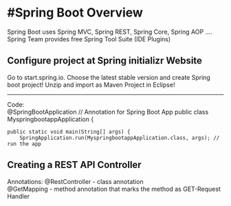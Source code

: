 <h1>#Spring Boot Overview</h1>
Spring Boot uses Spring MVC, Spring REST, Spring Core, Spring AOP ....
Spring Team provides free Spring Tool Suite (IDE Plugins)
<h2>Configure project at Spring initializr Website</h2> 
  Go to start.spring.io. Choose the latest stable version and create Spring boot project! Unzip and import as Maven Project in Eclipse! 
<hr>
Code: <br>
@SpringBootApplication // Annotation for Spring Boot App
public class MyspringbootappApplication {

	public static void main(String[] args) {
		SpringApplication.run(MyspringbootappApplication.class, args); // run the app
<h2>Creating a REST API Controller</h2>
Annotations:
@RestController - class annotation<br>
@GetMapping - method annotation that marks the method as GET-Request Handler
